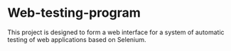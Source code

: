 # Web-testing-program
This project is designed to form a web interface for a system of automatic testing of web applications based on Selenium.
